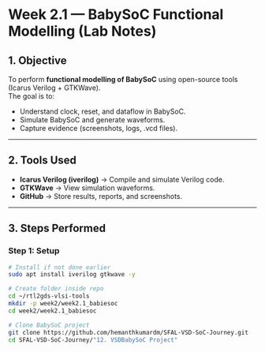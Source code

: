 # Week 2.1 — BabySoC Functional Modelling (Lab Notes)

## 1. Objective
To perform **functional modelling of BabySoC** using open-source tools (Icarus Verilog + GTKWave).  
The goal is to:
- Understand clock, reset, and dataflow in BabySoC.
- Simulate BabySoC and generate waveforms.
- Capture evidence (screenshots, logs, .vcd files).

---

## 2. Tools Used
- **Icarus Verilog (iverilog)** → Compile and simulate Verilog code.
- **GTKWave** → View simulation waveforms.
- **GitHub** → Store results, reports, and screenshots.

---

## 3. Steps Performed

### Step 1: Setup
```bash
# Install if not done earlier
sudo apt install iverilog gtkwave -y

# Create folder inside repo
cd ~/rtl2gds-vlsi-tools
mkdir -p week2/week2.1_babiesoc
cd week2/week2.1_babiesoc

# Clone BabySoC project
git clone https://github.com/hemanthkumardm/SFAL-VSD-SoC-Journey.git
cd SFAL-VSD-SoC-Journey/"12. VSDBabySoC Project"
